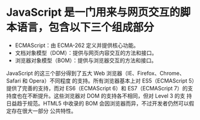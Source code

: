 # JavaScript 是一门用来与网页交互的脚本语言，包含以下三个组成部分
* ECMAScript：由 ECMA-262 定义并提供核心功能。
* 文档对象模型（DOM）：提供与网页内容交互的方法和接口。
* 浏览器对象模型（BOM）：提供与浏览器交互的方法和接口。
  
JavaScript 的这三个部分得到了五大 Web 浏览器（IE、Firefox、Chrome、Safari 和 Opera）不同程度
的支持。所有浏览器基本上对 ES5（ECMAScript 5）提供了完善的支持，而对 ES6（ECMAScript 6）和
ES7（ECMAScript 7）的支持度也在不断提升。这些浏览器对 DOM 的支持各不相同，但对 Level 3 的支
持日益趋于规范。HTML5 中收录的 BOM 会因浏览器而异，不过开发者仍然可以假定存在很大一部分
公共特性。